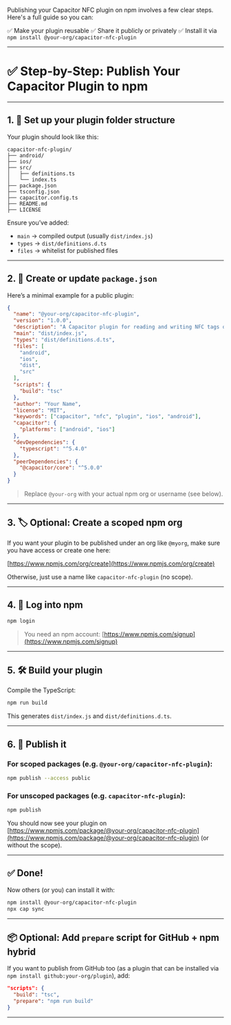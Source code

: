 Publishing your Capacitor NFC plugin on npm involves a few clear steps. Here's a full guide so you can:

✅ Make your plugin reusable
✅ Share it publicly or privately
✅ Install it via `npm install @your-org/capacitor-nfc-plugin`

---

# ✅ Step-by-Step: Publish Your Capacitor Plugin to npm

---

## 1. 📁 Set up your plugin folder structure

Your plugin should look like this:

```
capacitor-nfc-plugin/
├── android/
├── ios/
├── src/
│   ├── definitions.ts
│   └── index.ts
├── package.json
├── tsconfig.json
├── capacitor.config.ts
├── README.md
├── LICENSE
```

Ensure you’ve added:

* `main` → compiled output (usually `dist/index.js`)
* `types` → `dist/definitions.d.ts`
* `files` → whitelist for published files

---

## 2. 📝 Create or update `package.json`

Here’s a minimal example for a public plugin:

```json
{
  "name": "@your-org/capacitor-nfc-plugin",
  "version": "1.0.0",
  "description": "A Capacitor plugin for reading and writing NFC tags on Android and iOS",
  "main": "dist/index.js",
  "types": "dist/definitions.d.ts",
  "files": [
    "android",
    "ios",
    "dist",
    "src"
  ],
  "scripts": {
    "build": "tsc"
  },
  "author": "Your Name",
  "license": "MIT",
  "keywords": ["capacitor", "nfc", "plugin", "ios", "android"],
  "capacitor": {
    "platforms": ["android", "ios"]
  },
  "devDependencies": {
    "typescript": "^5.4.0"
  },
  "peerDependencies": {
    "@capacitor/core": "^5.0.0"
  }
}
```

> Replace `@your-org` with your actual npm org or username (see below).

---

## 3. 🏷️ Optional: Create a scoped npm org

If you want your plugin to be published under an org like `@myorg`, make sure you have access or create one here:

[https://www.npmjs.com/org/create](https://www.npmjs.com/org/create)

Otherwise, just use a name like `capacitor-nfc-plugin` (no scope).

---

## 4. 🔐 Log into npm

```bash
npm login
```

> You need an npm account: [https://www.npmjs.com/signup](https://www.npmjs.com/signup)

---

## 5. 🛠️ Build your plugin

Compile the TypeScript:

```bash
npm run build
```

This generates `dist/index.js` and `dist/definitions.d.ts`.

---

## 6. 🚀 Publish it

### For scoped packages (e.g. `@your-org/capacitor-nfc-plugin`):

```bash
npm publish --access public
```

### For unscoped packages (e.g. `capacitor-nfc-plugin`):

```bash
npm publish
```

You should now see your plugin on [https://www.npmjs.com/package/@your-org/capacitor-nfc-plugin](https://www.npmjs.com/package/@your-org/capacitor-nfc-plugin) (or without the scope).

---

## ✅ Done!

Now others (or you) can install it with:

```bash
npm install @your-org/capacitor-nfc-plugin
npx cap sync
```

---

## 📦 Optional: Add `prepare` script for GitHub + npm hybrid

If you want to publish from GitHub too (as a plugin that can be installed via `npm install github:your-org/plugin`), add:

```json
"scripts": {
  "build": "tsc",
  "prepare": "npm run build"
}
```

---

